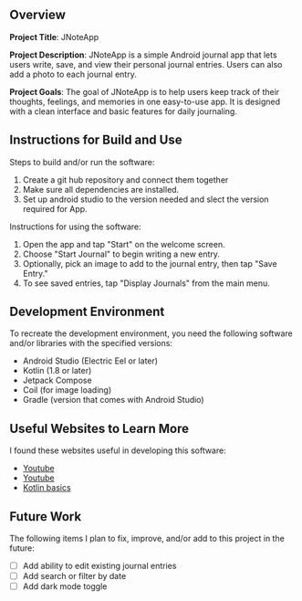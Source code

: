 ## Overview

**Project Title**: JNoteApp

**Project Description**: 
JNoteApp is a simple Android journal app that lets users write, save, and view their personal journal entries.
Users can also add a photo to each journal entry.

**Project Goals**:
The goal of JNoteApp is to help users keep track of their thoughts, feelings, and memories in one easy-to-use app. 
It is designed with a clean interface and basic features for daily journaling.

## Instructions for Build and Use

Steps to build and/or run the software:

1. Create a git hub repository and connect them together
2. Make sure all dependencies are installed.
3. Set up android studio to the version needed and slect the version required for App.  

Instructions for using the software:

1. Open the app and tap "Start" on the welcome screen.
2. Choose "Start Journal" to begin writing a new entry.
3. Optionally, pick an image to add to the journal entry, then tap "Save Entry."
4. To see saved entries, tap "Display Journals" from the main menu.

## Development Environment 

To recreate the development environment, you need the following software and/or libraries with the specified versions:
* Android Studio (Electric Eel or later)
* Kotlin (1.8 or later)
* Jetpack Compose
* Coil (for image loading)
* Gradle (version that comes with Android Studio)

## Useful Websites to Learn More

I found these websites useful in developing this software:

* [Youtube](https://www.youtube.com/watch?v=kEKGBHy_fwU)
* [Youtube](https://www.youtube.com/watch?v=7OvsWwbvYsM)
* [Kotlin basics](https://developer.android.com/courses/pathways/android-development-with-kotlin-1)

## Future Work

The following items I plan to fix, improve, and/or add to this project in the future:

* [ ] Add ability to edit existing journal entries
* [ ] Add search or filter by date
* [ ] Add dark mode toggle
